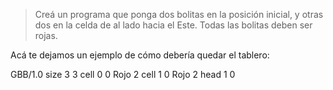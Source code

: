 > Creá un programa que ponga dos bolitas en la posición inicial, y otras dos en la celda de al lado hacia el Este. Todas las bolitas deben ser rojas.

Acá te dejamos un ejemplo de cómo debería quedar el tablero:

<gs-board>
GBB/1.0
size 3 3
cell 0 0 Rojo 2
cell 1 0 Rojo 2
head 1 0
</gs-board>